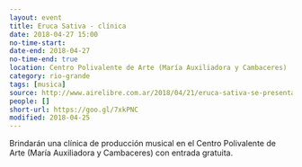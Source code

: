```yaml
---
layout: event 
title: Eruca Sativa - clínica
date: 2018-04-27 15:00
no-time-start: 
date-end: 2018-04-27
no-time-end: true
location: Centro Polivalente de Arte (María Auxiliadora y Cambaceres)
category: rio-grande
tags: [musica]
source: http://www.airelibre.com.ar/2018/04/21/eruca-sativa-se-presentara-en-tierra-del-fuego/
people: []
short-url: https://goo.gl/7xkPNC
modified: 2018-04-25
---
```


Brindarán una clínica de producción musical en el Centro Polivalente de Arte (María Auxiliadora y Cambaceres) con entrada gratuita.
